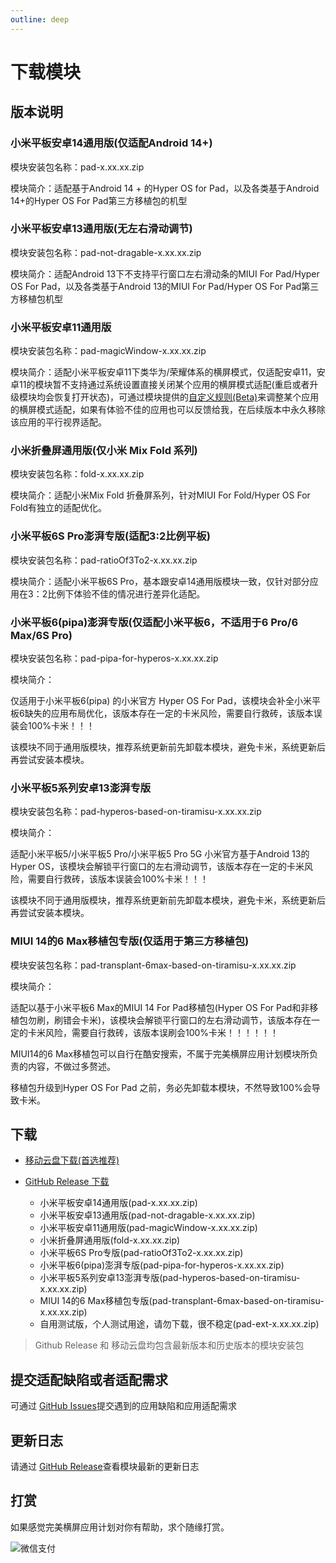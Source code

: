```yaml
---
outline: deep
---
```


# 下载模块

## 版本说明

### 小米平板安卓14通用版(仅适配Android 14+)

模块安装包名称：pad-x.xx.xx.zip

模块简介：适配基于Android 14 + 的Hyper OS for Pad，以及各类基于Android 14+的Hyper OS For Pad第三方移植包的机型


### 小米平板安卓13通用版(无左右滑动调节)

模块安装包名称：pad-not-dragable-x.xx.xx.zip

模块简介：适配Android 13下不支持平行窗口左右滑动条的MIUI For Pad/Hyper OS For Pad，以及各类基于Android 13的MIUI For Pad/Hyper OS For Pad第三方移植包机型


### 小米平板安卓11通用版

模块安装包名称：pad-magicWindow-x.xx.xx.zip

模块简介：适配小米平板安卓11下类华为/荣耀体系的横屏模式，仅适配安卓11，安卓11的模块暂不支持通过系统设置直接关闭某个应用的横屏模式适配(重启或者升级模块均会恢复打开状态)，可通过模块提供的[自定义规则(Beta)](https://hyper-magic-window.sothx.com/custom-config.html)来调整某个应用的横屏模式适配，如果有体验不佳的应用也可以反馈给我，在后续版本中永久移除该应用的平行视界适配。


### 小米折叠屏通用版(仅小米 Mix Fold 系列)

模块安装包名称：fold-x.xx.xx.zip

模块简介：适配小米Mix Fold 折叠屏系列，针对MIUI For Fold/Hyper OS For Fold有独立的适配优化。

### 小米平板6S Pro澎湃专版(适配3:2比例平板)

模块安装包名称：pad-ratioOf3To2-x.xx.xx.zip

模块简介：适配小米平板6S Pro，基本跟安卓14通用版模块一致，仅针对部分应用在3：2比例下体验不佳的情况进行差异化适配。


### 小米平板6(pipa)澎湃专版(仅适配小米平板6，不适用于6 Pro/6 Max/6S Pro)

模块安装包名称：pad-pipa-for-hyperos-x.xx.xx.zip

模块简介：

仅适用于小米平板6(pipa) 的小米官方 Hyper OS For Pad，该模块会补全小米平板6缺失的应用布局优化，该版本存在一定的卡米风险，需要自行救砖，该版本误装会100%卡米！！！

该模块不同于通用版模块，推荐系统更新前先卸载本模块，避免卡米，系统更新后再尝试安装本模块。

### 小米平板5系列安卓13澎湃专版

模块安装包名称：pad-hyperos-based-on-tiramisu-x.xx.xx.zip

模块简介：

适配小米平板5/小米平板5 Pro/小米平板5 Pro 5G 小米官方基于Android 13的 Hyper OS，该模块会解锁平行窗口的左右滑动调节，该版本存在一定的卡米风险，需要自行救砖，该版本误装会100%卡米！！！

该模块不同于通用版模块，推荐系统更新前先卸载本模块，避免卡米，系统更新后再尝试安装本模块。

### MIUI 14的6 Max移植包专版(仅适用于第三方移植包)

模块安装包名称：pad-transplant-6max-based-on-tiramisu-x.xx.xx.zip

模块简介：

适配以基于小米平板6 Max的MIUI 14 For Pad移植包(Hyper OS For Pad和非移植包勿刷，刷错会卡米)，该模块会解锁平行窗口的左右滑动调节，该版本存在一定的卡米风险，需要自行救砖，该版本误刷会100%卡米！！！！！！

MIUI14的6 Max移植包可以自行在酷安搜索，不属于完美横屏应用计划模块所负责的内容，不做过多赘述。

移植包升级到Hyper OS For Pad 之前，务必先卸载本模块，不然导致100%会导致卡米。


## 下载

-   [移动云盘下载(首选推荐)](https://caiyun.139.com/m/i?135CmUWDgnbAM)

-   [GitHub Release 下载](https://github.com/sothx/mipad-magic-window/releases/)
    -   小米平板安卓14通用版(pad-x.xx.xx.zip)
    -   小米平板安卓13通用版(pad-not-dragable-x.xx.xx.zip)
    -   小米平板安卓11通用版(pad-magicWindow-x.xx.xx.zip)
    -   小米折叠屏通用版(fold-x.xx.xx.zip)
    -   小米平板6S Pro专版(pad-ratioOf3To2-x.xx.xx.zip)
    -   小米平板6(pipa)澎湃专版(pad-pipa-for-hyperos-x.xx.xx.zip)
    -   小米平板5系列安卓13澎湃专版(pad-hyperos-based-on-tiramisu-x.xx.xx.zip)
    -   MIUI 14的6 Max移植包专版(pad-transplant-6max-based-on-tiramisu-x.xx.xx.zip)
    -   自用测试版，个人测试用途，请勿下载，很不稳定(pad-ext-x.xx.xx.zip)

> Github Release 和 移动云盘均包含最新版本和历史版本的模块安装包

## 提交适配缺陷或者适配需求

可通过 [GitHub Issues](https://github.com/sothx/mipad-magic-window/issues)提交遇到的应用缺陷和应用适配需求

## 更新日志

请通过 [GitHub Release](https://github.com/sothx/mipad-magic-window/releases/)查看模块最新的更新日志

## 打赏

如果感觉完美横屏应用计划对你有帮助，求个随缘打赏。

![微信支付](https://sothx.com/images/github/wechatQR.jpg)
